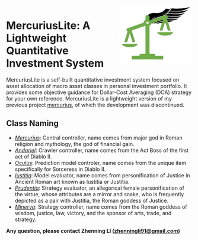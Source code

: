 <img align="right" src="https://raw.githubusercontent.com/lzhenn/mercuriuslite/master/mercuriuslite.png" alt="TesseLune Logo" width="200">

# MercuriusLite: A Lightweight Quantitative Investment System

MercuriusLite is a self-built quantitative investment system focused on asset allocation of macro asset classes in personal investment portfolio. 
It provides some objective guidance for Dollar-Cost Averaging (DCA) strategy for your own reference. 
MercuriusLite is a lightweight version of my previous project [mercurius](https://github.com/lzhenn/mercurius), of which the development was discontinued.

## Class Naming

* _[Mercurius](https://en.wikipedia.org/wiki/Mercury_(mythology))_: Central controller, name comes from major god in Roman religion and mythology, the god of financial gain.
* _[Andariel](http://classic.battle.net/diablo2exp/monsters/act1-andariel.shtml)_: Crawler controller, name comes from the Act Boss of the first act of Diablo II.
* _[Oculus](http://classic.battle.net/diablo2exp/items/normal/usorceress.shtml)_: Prediction model controler, name comes from the unique item specifically for Sorceress in Diablo II.
* _[Iustitia](https://en.wikipedia.org/wiki/Lady_Justice)_: Model evaluator, name comes from personification of Justice in Ancient Roman art known as Iustitia or Justitia.
* _[Prudentia](https://en.wikipedia.org/wiki/Prudence)_: Strategy evaluator, an allegorical female personification of the virtue, whose attributes are a mirror and snake, who is frequently depicted as a pair with Justitia, the Roman goddess of Justice. 
* _[Minerva](https://en.wikipedia.org/wiki/Minerva)_: Strategy controller, name comes from the Roman goddess of wisdom, justice, law, victory, and the sponsor of arts, trade, and strategy.

**Any question, please contact Zhenning LI (zhenningli91@gmail.com)**
